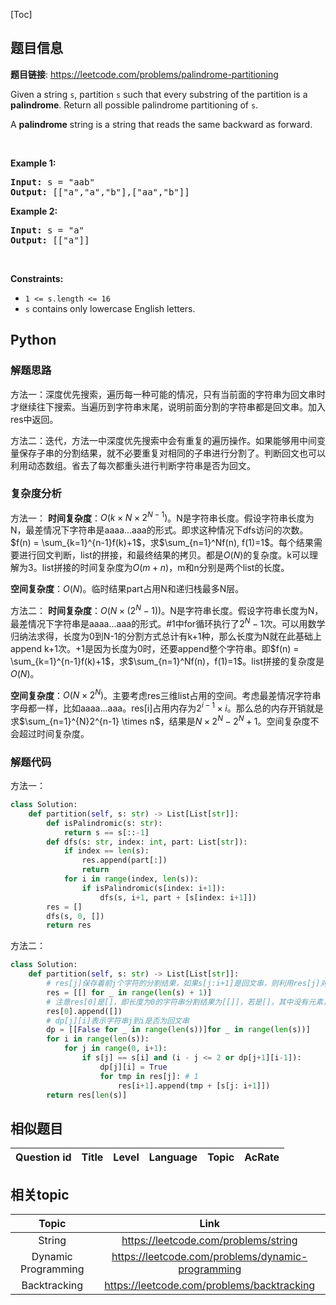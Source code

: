[Toc]
## 题目信息
**题目链接**: https://leetcode.com/problems/palindrome-partitioning
<p>Given a string <code>s</code>, partition <code>s</code> such that every substring of the partition is a <strong>palindrome</strong>. Return all possible palindrome partitioning of <code>s</code>.</p>

<p>A <strong>palindrome</strong> string is a string that reads the same backward as forward.</p>

<p>&nbsp;</p>
<p><strong>Example 1:</strong></p>
<pre><strong>Input:</strong> s = "aab"
<strong>Output:</strong> [["a","a","b"],["aa","b"]]
</pre><p><strong>Example 2:</strong></p>
<pre><strong>Input:</strong> s = "a"
<strong>Output:</strong> [["a"]]
</pre>
<p>&nbsp;</p>
<p><strong>Constraints:</strong></p>

<ul>
	<li><code>1 &lt;= s.length &lt;= 16</code></li>
	<li><code>s</code> contains only lowercase English letters.</li>
</ul>

## Python
### 解题思路
方法一：深度优先搜索，遍历每一种可能的情况，只有当前面的字符串为回文串时才继续往下搜索。当遍历到字符串末尾，说明前面分割的字符串都是回文串。加入res中返回。

方法二：迭代，方法一中深度优先搜索中会有重复的遍历操作。如果能够用中间变量保存子串的分割结果，就不必要重复对相同的子串进行分割了。判断回文也可以利用动态数组。省去了每次都重头进行判断字符串是否为回文。

### 复杂度分析
方法一：
**时间复杂度**：$O(k\times N \times 2^{N-1})$。N是字符串长度。假设字符串长度为N，最差情况下字符串是aaaa...aaa的形式。即求这种情况下dfs访问的次数。$f(n) = \sum_{k=1}^{n-1}f(k)+1$，求$\sum_{n=1}^Nf(n), f(1)=1$。每个结果需要进行回文判断，list的拼接，和最终结果的拷贝。都是$O(N)$的复杂度。k可以理解为3。list拼接的时间复杂度为$O(m+n)$，m和n分别是两个list的长度。

**空间复杂度**：$O(N)$。临时结果part占用N和递归栈最多N层。

方法二：
**时间复杂度**：$O(N \times (2^N-1))$。N是字符串长度。假设字符串长度为N，最差情况下字符串是aaaa...aaa的形式。#1中for循环执行了$2^{N}-1$次。可以用数学归纳法求得，长度为0到N-1的分割方式总计有k+1种，那么长度为N就在此基础上append k+1次。+1是因为长度为0时，还要append整个字符串。即$f(n) = \sum_{k=1}^{n-1}f(k)+1$，求$\sum_{n=1}^Nf(n)，f(1)=1$。list拼接的复杂度是$O(N)$。

**空间复杂度**：$O(N \times 2^{N})$。主要考虑res三维list占用的空间。考虑最差情况字符串字母都一样，比如aaaa...aaa。res[i]占用内存为$2^{i-1} \times i$。那么总的内存开销就是求$\sum_{n=1}^{N}2^{n-1} \times n$，结果是$N \times 2^N-2^N+1$。空间复杂度不会超过时间复杂度。

### 解题代码
方法一：
```python
class Solution:
    def partition(self, s: str) -> List[List[str]]:
        def isPalindromic(s: str):
            return s == s[::-1]
        def dfs(s: str, index: int, part: List[str]):
            if index == len(s):
                res.append(part[:])
                return
            for i in range(index, len(s)):
                if isPalindromic(s[index: i+1]):
                    dfs(s, i+1, part + [s[index: i+1]])
        res = []
        dfs(s, 0, [])
        return res
```

方法二：
```python
class Solution:
    def partition(self, s: str) -> List[List[str]]:
        # res[j]保存着前j个字符的分割结果，如果s[j:i+1]是回文串，则利用res[j]对res[i]进行更新
        res = [[] for _ in range(len(s) + 1)]
        # 注意res[0]是[]，即长度为0的字符串分割结果为[[]]，若是[]，其中没有元素，下面#1的for循环就不会执行。
        res[0].append([])
        # dp[j][i]表示字符串j到i是否为回文串
        dp = [[False for _ in range(len(s))]for _ in range(len(s))]
        for i in range(len(s)):
            for j in range(0, i+1):
                if s[j] == s[i] and (i - j <= 2 or dp[j+1][i-1]):
                    dp[j][i] = True
                    for tmp in res[j]: # 1
                        res[i+1].append(tmp + [s[j: i+1]])
        return res[len(s)]
```
## 相似题目
Question id | Title | Level | Language | Topic | AcRate
:-----------:|:-----:|:-----:|:--------:|:-----:|:------:


## 相关topic
Topic | Link
:-----:|:----:
String | https://leetcode.com/problems/string
Dynamic Programming | https://leetcode.com/problems/dynamic-programming
Backtracking | https://leetcode.com/problems/backtracking